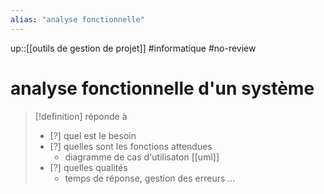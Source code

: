 ```yaml
---
alias: "analyse fonctionnelle"
---
```

up::[[outils de gestion de projet]]
#informatique #no-review 
# analyse fonctionnelle d'un système

> [!definition] réponde à 
>  - [?] quel est le besoin
>  - [?] quelles sont les fonctions attendues
>      - diagramme de cas d'utilisaton [[uml]]
>  - [?] quelles qualités
>      - temps de réponse, gestion des erreurs ...


